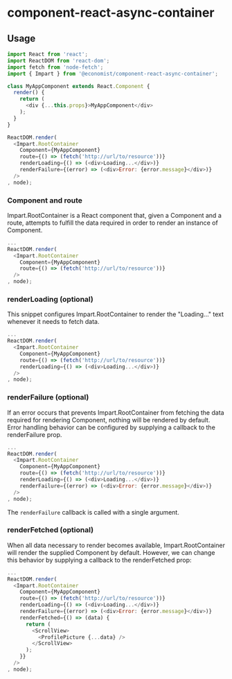 # component-react-async-container

## Usage
```js
import React from 'react';
import ReactDOM from 'react-dom';
import fetch from 'node-fetch';
import { Impart } from '@economist/component-react-async-container';

class MyAppComponent extends React.Component {
  render() {
    return (
      <div {...this.props}>MyAppComponent</div>
    );
  }
}

ReactDOM.render(
  <Impart.RootContainer
    Component={MyAppComponent}
    route={() => (fetch('http://url/to/resource'))}
    renderLoading={() => (<div>Loading...</div>)}
    renderFailure={(error) => (<div>Error: {error.message}</div>)}
  />
, node);
```

### Component and route
Impart.RootContainer is a React component that, given a Component and a route, attempts to fulfill the data required in order to render an instance of Component.

```js
...
ReactDOM.render(
  <Impart.RootContainer
    Component={MyAppComponent}
    route={() => (fetch('http://url/to/resource'))}
  />
, node);
```

### renderLoading (optional)
This snippet configures Impart.RootContainer to render the "Loading..." text whenever it needs to fetch data.

```js
...
ReactDOM.render(
  <Impart.RootContainer
    Component={MyAppComponent}
    route={() => (fetch('http://url/to/resource'))}
    renderLoading={() => (<div>Loading...</div>)}
  />
, node);
```

### renderFailure (optional)
If an error occurs that prevents Impart.RootContainer from fetching the data required for rendering Component, nothing will be rendered by default. Error handling behavior can be configured by supplying a callback to the renderFailure prop.

```js
...
ReactDOM.render(
  <Impart.RootContainer
    Component={MyAppComponent}
    route={() => (fetch('http://url/to/resource'))}
    renderLoading={() => (<div>Loading...</div>)}
    renderFailure={(error) => (<div>Error: {error.message}</div>)}
  />
, node);
```

The `renderFailure` callback is called with a single argument.

### renderFetched (optional)
When all data necessary to render becomes available, Impart.RootContainer will render the supplied Component by default. However, we can change this behavior by supplying a callback to the renderFetched prop:

```js
...
ReactDOM.render(
  <Impart.RootContainer
    Component={MyAppComponent}
    route={() => (fetch('http://url/to/resource'))}
    renderLoading={() => (<div>Loading...</div>)}
    renderFailure={(error) => (<div>Error: {error.message}</div>)}
    renderFetched={() => (data) {
      return (
        <ScrollView>
          <ProfilePicture {...data} />
        </ScrollView>
      );
    }}
  />
, node);
```
